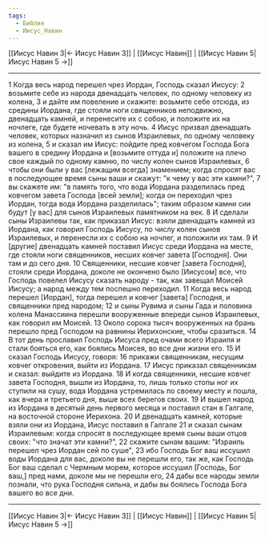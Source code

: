 ```yaml
---
tags:
  - Библия
  - Иисус_Навин
---
```

[[Иисус Навин 3|← Иисус Навин 3]] | [[Иисус Навин]] | [[Иисус Навин 5|Иисус Навин 5 →]]

---
1 Когда весь народ перешел чрез Иордан, Господь сказал Иисусу:
2 возьмите себе из народа двенадцать человек, по одному человеку из колена,
3 и дайте им повеление и скажите: возьмите себе отсюда, из средины Иордана, где стояли ноги священников неподвижно, двенадцать камней, и перенесите их с собою, и положите их на ночлеге, где будете ночевать в эту ночь.
4 Иисус призвал двенадцать человек, которых назначил из сынов Израилевых, по одному человеку из колена,
5 и сказал им Иисус: пойдите пред ковчегом Господа Бога вашего в средину Иордана и [возьмите оттуда и] положите на плечо свое каждый по одному камню, по числу колен сынов Израилевых,
6 чтобы они были у вас [лежащим всегда] знамением; когда спросят вас в последующее время сыны ваши и скажут: "к чему у вас эти камни?",
7 вы скажете им: "в память того, что вода Иордана разделилась пред ковчегом завета Господа [всей земли]; когда он переходил чрез Иордан, тогда вода Иордана разделилась"; таким образом камни сии будут [у вас] для сынов Израилевых памятником на век.
8 И сделали сыны Израилевы так, как приказал Иисус: взяли двенадцать камней из Иордана, как говорил Господь Иисусу, по числу колен сынов Израилевых, и перенесли их с собою на ночлег, и положили их там.
9 И [другие] двенадцать камней поставил Иисус среди Иордана на месте, где стояли ноги священников, несших ковчег завета [Господня]. Они там и до сего дня.
10 Священники, несшие ковчег [завета Господня], стояли среди Иордана, доколе не окончено было [Иисусом] все, что Господь повелел Иисусу сказать народу - так, как завещал Моисей Иисусу; а народ между тем поспешно переходил.
11 Когда весь народ перешел [Иордан], тогда перешел и ковчег [завета] Господня, и священники пред народом;
12 и сыны Рувима и сыны Гада и половина колена Манассиина перешли вооруженные впереди сынов Израилевых, как говорил им Моисей.
13 Около сорока тысяч вооруженных на брань перешло пред Господом на равнины Иерихонские, чтобы сразиться.
14 В тот день прославил Господь Иисуса пред очами всего Израиля и стали бояться его, как боялись Моисея, во все дни жизни его.
15 И сказал Господь Иисусу, говоря:
16 прикажи священникам, несущим ковчег откровения, выйти из Иордана.
17 Иисус приказал священникам и сказал: выйдите из Иордана.
18 И когда священники, несшие ковчег завета Господня, вышли из Иордана, то, лишь только стопы ног их ступили на сушу, вода Иордана устремилась по своему месту и пошла, как вчера и третьего дня, выше всех берегов своих.
19 И вышел народ из Иордана в десятый день первого месяца и поставил стан в Галгале, на восточной стороне Иерихона.
20 И двенадцать камней, которые взяли они из Иордана, Иисус поставил в Галгале
21 и сказал сынам Израилевым: когда спросят в последующее время сыны ваши отцов своих: "что значат эти камни?",
22 скажите сынам вашим: "Израиль перешел чрез Иордан сей по суше",
23 ибо Господь Бог ваш иссушил воды Иордана для вас, доколе вы не перешли его, так же, как Господь Бог ваш сделал с Чермным морем, которое иссушил [Господь, Бог ваш,] пред нами, доколе мы не перешли его,
24 дабы все народы земли познали, что рука Господня сильна, и дабы вы боялись Господа Бога вашего во все дни.

---
[[Иисус Навин 3|← Иисус Навин 3]] | [[Иисус Навин]] | [[Иисус Навин 5|Иисус Навин 5 →]]
